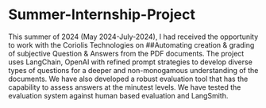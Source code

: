 # Summer-Internship-Project
This summer of 2024 (May 2024-July-2024), I had received the opportunity to work with the Coriolis Technologies on 
##Automating creation & grading of subjective Question & Answers from the PDF documents.
The project uses LangChain, OpenAI with refined prompt strategies to develop diverse types of questions for a deeper and non-monogamous understanding of the documents.
We have also developed a robust evaluation tool that has the capability to assess answers at the minutest levels. We have tested the evaluation system against human based evaluation and LangSmith.
